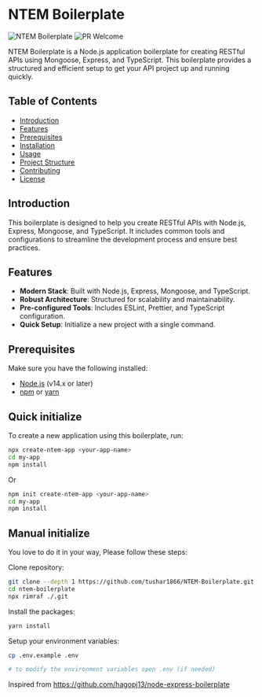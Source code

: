 # NTEM Boilerplate

![NTEM Boilerplate](https://img.shields.io/badge/NTEM-Boilerplate-blue)
![PR Welcome](https://img.shields.io/badge/PR-Welcome-green)

NTEM Boilerplate is a Node.js application boilerplate for creating RESTful APIs using Mongoose, Express, and TypeScript. This boilerplate provides a structured and efficient setup to get your API project up and running quickly.

## Table of Contents

-   [Introduction](#introduction)
-   [Features](#features)
-   [Prerequisites](#prerequisites)
-   [Installation](#installation)
-   [Usage](#usage)
-   [Project Structure](#project-structure)
-   [Contributing](#contributing)
-   [License](#license)

## Introduction

This boilerplate is designed to help you create RESTful APIs with Node.js, Express, Mongoose, and TypeScript. It includes common tools and configurations to streamline the development process and ensure best practices.

## Features

-   **Modern Stack**: Built with Node.js, Express, Mongoose, and TypeScript.
-   **Robust Architecture**: Structured for scalability and maintainability.
-   **Pre-configured Tools**: Includes ESLint, Prettier, and TypeScript configuration.
-   **Quick Setup**: Initialize a new project with a single command.

## Prerequisites

Make sure you have the following installed:

-   [Node.js](https://nodejs.org/) (v14.x or later)
-   [npm](https://www.npmjs.com/) or [yarn](https://yarnpkg.com/)

## Quick initialize

To create a new application using this boilerplate, run:

```sh
npx create-ntem-app <your-app-name>
cd my-app
npm install
```

Or

```sh
npm init create-ntem-app <your-app-name>
cd my-app
npm install
```

## Manual initialize

You love to do it in your way, Please follow these steps:

Clone repository:

```bash
git clone --depth 1 https://github.com/tushar1866/NTEM-Boilerplate.git
cd ntem-boilerplate
npx rimraf ./.git
```

Install the packages:

```bash
yarn install
```

Setup your environment variables:

```bash
cp .env.example .env

# to modify the environment variables open .env (if needed)
```

Inspired from https://github.com/hagopj13/node-express-boilerplate
